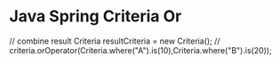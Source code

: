 Java Spring Criteria Or
=======================

// combine result
        Criteria resultCriteria = new Criteria();
        // criteria.orOperator(Criteria.where("A").is(10),Criteria.where("B").is(20));